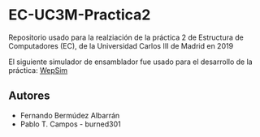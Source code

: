 # EC-UC3M-Practica2
Repositorio usado para la realziación de la práctica 2 de Estructura de Computadores (EC), de la Universidad Carlos III de Madrid en 2019

El siguiente simulador de ensamblador fue usado para el desarrollo de la práctica: [WepSim](https://wepsim.github.io/wepsim/ws_dist/wepsim-classic.html)

## Autores
- Fernando Bermúdez Albarrán
- Pablo T. Campos - burned301
